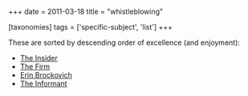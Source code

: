 +++
date = 2011-03-18
title = "whistleblowing"

[taxonomies]
tags = ['specific-subject', 'list']
+++

These are sorted by descending order of excellence (and enjoyment):

-   [The Insider]
-   [The Firm]
-   [Erin Brockovich]
-   [The Informant]

  [The Insider]: http://movies.tshepang.net/the-insider-1999
  [The Firm]: http://movies.tshepang.net/the-firm-1993
  [Erin Brockovich]: http://movies.tshepang.net/erin-brockovich-2000
  [The Informant]: http://movies.tshepang.net/the-informant-2009
